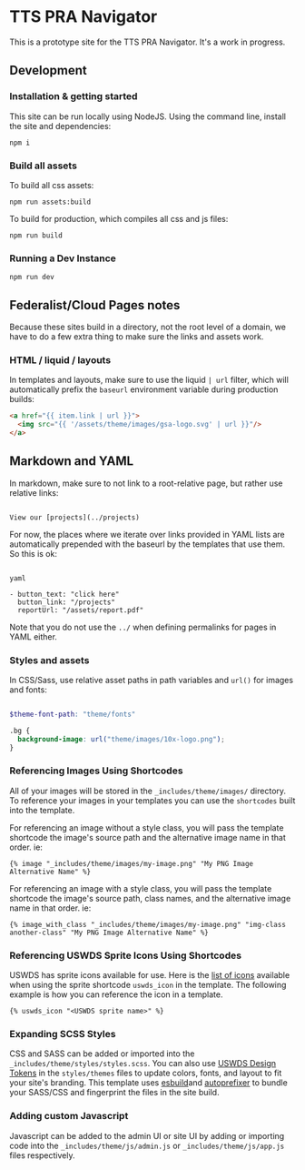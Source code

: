 # TTS PRA Navigator

This is a prototype site for the TTS PRA Navigator. It's a work in progress.

## Development

### Installation & getting started

This site can be run locally using NodeJS. Using the command line, install the site and dependencies:

`npm i`

### Build all assets

To build all css assets:

```npm run assets:build```

To build for production, which compiles all css and js files:

`npm run build`

### Running a Dev Instance

`npm run dev`

## Federalist/Cloud Pages notes

Because these sites build in a directory, not the root level of a domain, we have to do a few extra thing to make sure the links and assets work.

### HTML / liquid / layouts

In templates and layouts, make sure to use the liquid `| url` filter, which will automatically prefix the `baseurl` environment variable during production builds:

```html
<a href="{{ item.link | url }}">
  <img src="{{ '/assets/theme/images/gsa-logo.svg' | url }}"/>
</a>
```

## Markdown and YAML

In markdown, make sure to not link to a root-relative page, but rather use relative links:

```

View our [projects](../projects)

```

For now, the places where we iterate over links provided in YAML lists are automatically prepended with the baseurl by the templates that use them. So this is ok:

```

yaml

- button_text: "click here"
  button_link: "/projects"
  reportUrl: "/assets/report.pdf"

```

Note that you do not use the `../` when defining permalinks for pages in YAML either.

### Styles and assets

In CSS/Sass, use relative asset paths in path variables and `url()` for images and fonts:

```scss

$theme-font-path: "theme/fonts"

.bg {
  background-image: url("theme/images/10x-logo.png");
}
```

### Referencing Images Using Shortcodes

All of your images will be stored in the `_includes/theme/images/` directory. To reference your images in your templates you can use the `shortcodes` built into the template.

For referencing an image without a style class, you will pass the template shortcode the image's source path and the alternative image name in that order. ie:

```
{% image "_includes/theme/images/my-image.png" "My PNG Image Alternative Name" %}
```

For referencing an image with a style class, you will pass the template shortcode the image's source path, class names, and the alternative image name in that order. ie:

```
{% image_with_class "_includes/theme/images/my-image.png" "img-class another-class" "My PNG Image Alternative Name" %}
```

### Referencing USWDS Sprite Icons Using Shortcodes

USWDS has sprite icons available for use. Here is the [list of icons](https://designsystem.digital.gov/components/icon/) available when using the sprite shortcode `uswds_icon` in the template. The following example is how you can reference the icon in a template.

```
{% uswds_icon "<USWDS sprite name>" %}
```

### Expanding SCSS Styles

CSS and SASS can be added or imported into the `_includes/theme/styles/styles.scss`. You can also use [USWDS Design Tokens](https://designsystem.digital.gov/design-tokens/) in the `styles/themes` files to update colors, fonts, and layout to fit your site's branding. This template uses [esbuild](https://esbuild.github.io/)and [autoprefixer](https://github.com/postcss/autoprefixer) to bundle your SASS/CSS and fingerprint the files in the site build.

### Adding custom Javascript

Javascript can be added to the admin UI or site UI by adding or importing code into the `_includes/theme/js/admin.js` or `_includes/theme/js/app.js` files respectively.
